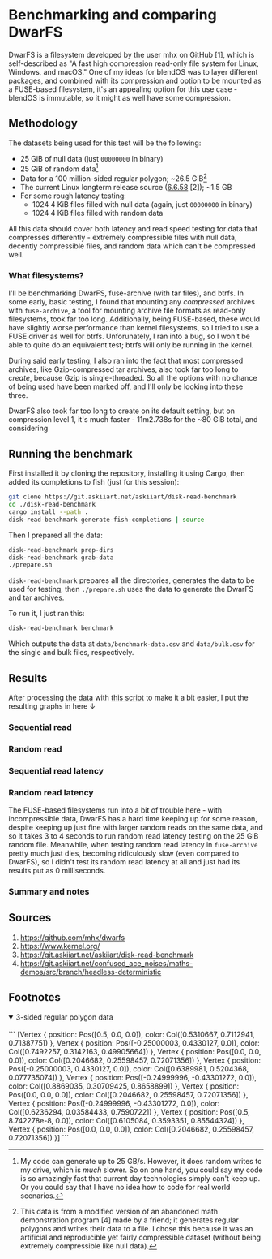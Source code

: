 # Benchmarking and comparing DwarFS

DwarFS is a filesystem developed by the user mhx on GitHub [1], which is self-described as "A fast high compression read-only file system for Linux, Windows, and macOS." One of my ideas for blendOS was to layer different packages, and combined with its compression and option to be mounted as a FUSE-based filesystem, it's an appealing option for this use case - blendOS is immutable, so it might as well have some compression.

## Methodology

The datasets being used for this test will be the following:

- 25 GiB of null data (just `00000000` in binary)
- 25 GiB of random data[^1]
- Data for a 100 million-sided regular polygon; ~26.5 GiB[^2]
- The current Linux longterm release source ([6.6.58](https://cdn.kernel.org/pub/linux/kernel/v6.x/linux-6.6.58.tar.xz) [2]); ~1.5 GB
- For some rough latency testing:
  - 1024 4 KiB files filled with null data (again, just `00000000` in binary)
  - 1024 4 KiB files filled with random data

All this data should cover both latency and read speed testing for data that compresses differently - extremely compressible files with null data, decently compressible files, and random data which can't be compressed well.

### What filesystems?

I'll be benchmarking DwarFS, fuse-archive (with tar files), and btrfs. In some early, basic testing, I found that mounting any *compressed* archives with `fuse-archive`, a tool for mounting archive file formats as read-only filesystems, took far too long. Additionally, being FUSE-based, these would have slightly worse performance than kernel filesystems, so I tried to use a FUSE driver as well for btrfs. Unforunately, I ran into a bug, so I won't be able to quite do an equivalent test; btrfs will only be running in the kernel.

During said early testing, I also ran into the fact that most compressed archives, like Gzip-compressed tar archives, also took far too long to *create*, because Gzip is single-threaded. So all the options with no chance of being used have been marked off, and I'll only be looking into these three.

DwarFS also took far too long to create on its default setting, but on compression level 1, it's much faster - 11m2.738s for the ~80 GiB total, and considering

## Running the benchmark

First installed it by cloning the repository, installing it using Cargo, then added its completions to fish (just for this session):

```sh
git clone https://git.askiiart.net/askiiart/disk-read-benchmark
cd ./disk-read-benchmark
cargo install --path .
disk-read-benchmark generate-fish-completions | source
```

Then I prepared all the data:

```sh
disk-read-benchmark prep-dirs
disk-read-benchmark grab-data
./prepare.sh
```

`disk-read-benchmark` prepares all the directories, generates the data to be used for testing, then `./prepare.sh` uses the data to generate the DwarFS and tar archives.

To run it, I just ran this:

```sh
disk-read-benchmark benchmark
```

Which outputs the data at `data/benchmark-data.csv` and `data/bulk.csv` for the single and bulk files, respectively.

## Results

After processing [the data](/assets/benchmarking-dwarfs/data/) with [this script](/assets/benchmarking-dwarfs/process-data.py) to make it a bit easier, I put the resulting graphs in here ↓

### Sequential read

### Random read

### Sequential read latency

<div>
  <canvas id="seq_read_latency_chart" class="chart"></canvas>
</div>

### Random read latency

The FUSE-based filesystems run into a bit of trouble here - with incompressible data, DwarFS has a hard time keeping up for some reason, despite keeping up just fine with larger random reads on the same data, and so it takes 3 to 4 seconds to run random read latency testing on the 25 GiB random file. Meanwhile, when testing random read latency in `fuse-archive` pretty much just dies, becoming ridiculously slow (even compared to DwarFS), so I didn't test its random read latency at all and just had its results put as 0 milliseconds.

### Summary and notes

## Sources

1. <https://github.com/mhx/dwarfs>
2. <https://www.kernel.org/>
3. <https://git.askiiart.net/askiiart/disk-read-benchmark>
4. <https://git.askiiart.net/confused_ace_noises/maths-demos/src/branch/headless-deterministic>

## Footnotes

[^1]: My code can generate up to 25 GB/s. However, it does random writes to my drive, which is *much* slower. So on one hand, you could say my code is so amazingly fast that current day technologies simply can't keep up. Or you could say that I have no idea how to code for real world scenarios.
[^2]: This data is from a modified version of an abandoned math demonstration program [4] made by a friend; it generates regular polygons and writes their data to a file. I chose this because it was an artificial and reproducible yet fairly compressible dataset (without being extremely compressible like null data).
<details open>
<summary>3-sided regular polygon data</summary>
<br>
<!-- I put it in here just as a `style`, it didn't work. I put it in as a div with that `style`, it didn't work. I put it in as a div of that class which has those properties in style.css, it works -->
<!-- i hate webdev i hate webdev i hate webdev i hate webdev i hate webdev i hate webdev -->
<div class="force-word-wrap">
```
[Vertex { position: Pos([0.5, 0.0, 0.0]), color: Col([0.5310667, 0.7112941, 0.7138775]) }, Vertex { position: Pos([-0.25000003, 0.4330127, 0.0]), color: Col([0.7492257, 0.3142163, 0.49905664]) }, Vertex { position: Pos([0.0, 0.0, 0.0]), color: Col([0.2046682, 0.25598457, 0.72071356]) }, Vertex { position: Pos([-0.25000003, 0.4330127, 0.0]), color: Col([0.6389981, 0.5204368, 0.077735074]) }, Vertex { position: Pos([-0.24999996, -0.43301272, 0.0]), color: Col([0.8869035, 0.30709425, 0.8658899]) }, Vertex { position: Pos([0.0, 0.0, 0.0]), color: Col([0.2046682, 0.25598457, 0.72071356]) }, Vertex { position: Pos([-0.24999996, -0.43301272, 0.0]), color: Col([0.6236294, 0.03584433, 0.7590722]) }, Vertex { position: Pos([0.5, 8.742278e-8, 0.0]), color: Col([0.6105084, 0.3593351, 0.85544324]) }, Vertex { position: Pos([0.0, 0.0, 0.0]), color: Col([0.2046682, 0.25598457, 0.72071356]) }]
```
</div>
</details>

<!-- JavaScript for graphs goes hereeeeeee -->
<script src="https://cdn.jsdelivr.net/npm/chart.js"></script>
<script src="/assets/benchmarking-dwarfs/js/seq_latency.js"></script>

